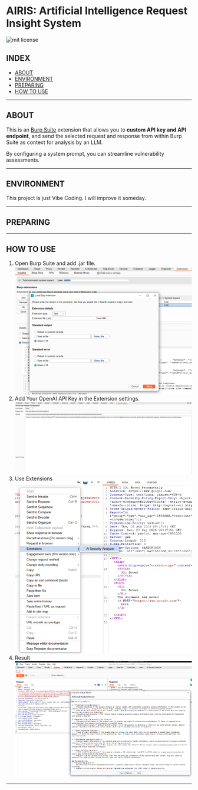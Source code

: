# AIRIS: Artificial Intelligence Request Insight System

![mit license](https://img.shields.io/github/license/RyosukeDTomita/airis)

## INDEX

- [ABOUT](#about)
- [ENVIRONMENT](#environment)
- [PREPARING](#preparing)
- [HOW TO USE](#how-to-use)

---

## ABOUT

This is an [Burp Suite](https://portswigger.net/burp) extension that allows you to **custom API key and API endpoint**, and send the selected request and response from within Burp Suite as context for analysis by an LLM.

By configuring a system prompt, you can streamline vulnerability assessments.

---

## ENVIRONMENT

This project is just Vibe Coding.
I will improve it someday.

---

## PREPARING

---

## HOW TO USE

1. Open Burp Suite and add .jar file.
    ![extensions](./assets/add_extensions.png)
2. Add Your OpenAI API Key in the Extension settings.
    ![api-key](./assets/settings.png)
3. Use Extensions
    ![use](./assets/example.png)
4. Result
    ![response](./assets/example2.png)

---
